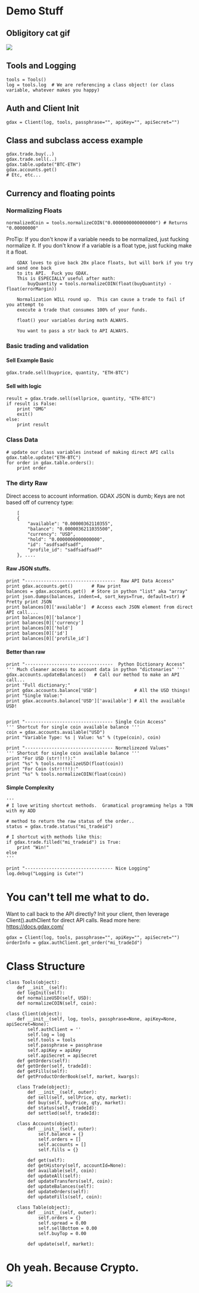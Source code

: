 # Demo Stuff

## Obligitory cat gif
![](https://imgur.com/vp24Vr4.gif)

## Tools and Logging
```
tools = Tools()
log = tools.log  # We are referencing a class object! (or class variable, whatever makes you happy)
```

## Auth and Client Init
```
gdax = Client(log, tools, passphrase="", apiKey="", apiSecret="")
```


## Class and subclass access example
```
gdax.trade.buy(..)
gdax.trade.sell(..)
gdax.table.update("BTC-ETH")
gdax.accounts.get()
# Etc, etc...
```

## Currency and floating points

### Normalizing Floats
```
normalizedCoin = tools.normalizeCOIN("0.0000000000000000") # Returns "0.00000000"
```
ProTip: If you don't know if a variable needs to be normalized, just fucking normalize it.
        If you don't know if a variable is a float type, just fucking make it a float.

        GDAX loves to give back 20x place floats, but will bork if you try and send one back
        to its API.  Fuck you GDAX.
        This is ESPECIALLY useful after math:
            buyQuantity = tools.normalizeCOIN(float(buyQuantity) - float(errorMargin))

        Normalization WILL round up.  This can cause a trade to fail if you attempt to
        execute a trade that consumes 100% of your funds.

        float() your variables during math ALWAYS.

        You want to pass a str back to API ALWAYS.

### Basic trading and validation
#### Sell Example Basic
```
gdax.trade.sell(buyprice, quantity, "ETH-BTC")
```
#### Sell with logic
```
result = gdax.trade.sell(sellprice, quantity, "ETH-BTC")
if result is False:
    print "OMG"
    exit()
else:
    print result
```

### Class Data
```
# update our class variables instead of making direct API calls
gdax.table.update("ETH-BTC")
for order in gdax.table.orders():
    print order
```

### The dirty Raw
Direct access to account information.
GDAX JSON is dumb; Keys are not based off of currency type:
```
    [
    {
        "available": "0.00000362110355",
        "balance": "0.0000036211035500",
        "currency": "USD",
        "hold": "0.0000000000000000",
        "id": "asdfsadfsadf",
        "profile_id": "sadfsadfsadf"
    }, ....
```
#### Raw JSON stuffs.
```
print "----------------------------------  Raw API Data Access"
print gdax.accounts.get()       # Raw print
balances = gdax.accounts.get()  # Store in python "list" aka "array"
print json.dumps(balances, indent=4, sort_keys=True, default=str) # Pretty print JSON
print balances[0]['available']  # Access each JSON element from direct API call....
print balances[0]['balance']
print balances[0]['currency']
print balances[0]['hold']
print balances[0]['id']
print balances[0]['profile_id']
```

#### Better than raw
```
print "---------------------------------  Python Dictionary Access"
''' Much cleaner access to account data in python "dictonaries" '''
gdax.accounts.updateBalances()   # Call our method to make an API call...
print "Full dictionary:"
print gdax.accounts.balance['USD']              # All the USD things!
print "Single Value:"
print gdax.accounts.balance['USD']['available'] # All the available USD!


print "--------------------------------- Single Coin Access"
''' Shortcut for single coin available balance '''
coin = gdax.accounts.available("USD")
print "Variable Type: %s | Value: %s" % (type(coin), coin)

print "--------------------------------- Normzlizezed Values"
''' Shortcut for single coin available balance '''
print "For USD (str!!!!):"
print "%s" % tools.normalizeUSD(float(coin))
print "For Coin (str!!!!):"
print "%s" % tools.normalizeCOIN(float(coin))
```

#### Simple Complexity
```
'''
# I love writing shortcut methods.  Gramatical programming helps a TON with my ADD

# method to return the raw status of the order..
status = gdax.trade.status("mi_tradeid")

# I shortcut with methods like this:
if gdax.trade.filled("mi_tradeid") is True:
    print "Win!"
else
'''

print "--------------------------------- Nice Logging"
log.debug("Logging is Cute!")
```

# You can't tell me what to do.
Want to call back to the API directly?  Init your client, then leverage Client().authClient for direct API calls.
Read more here: https://docs.gdax.com/
```
gdax = Client(log, tools, passphrase="", apiKey="", apiSecret="")
orderInfo = gdax.authClient.get_order("mi_tradeId")
```

# Class Structure
```
class Tools(object):
    def __init__(self):
    def logInit(self):
    def normalizeUSD(self, USD):
    def normalizeCOIN(self, coin):

class Client(object):
    def __init__(self, log, tools, passphrase=None, apiKey=None, apiSecret=None):
        self.authClient = ''
        self.log = log
        self.tools = tools
        self.passphrase = passphrase
        self.apiKey = apiKey
        self.apiSecret = apiSecret
    def getOrders(self):
    def getOrder(self, tradeId):
    def getFills(self):
    def getProductOrderBook(self, market, kwargs):

    class Trade(object):
        def __init__(self, outer):
        def sell(self, sellPrice, qty, market):
        def buy(self, buyPrice, qty, market):
        def status(self, tradeId):
        def settled(self, tradeId):

    class Accounts(object):
        def __init__(self, outer):
            self.balance = {}
            self.orders = []
            self.accounts = []
            self.fills = {}

        def get(self):
        def getHistory(self, accountId=None):
        def available(self, coin):
        def updateAll(self):
        def updateTransfers(self, coin):
        def updateBalances(self):
        def updateOrders(self):
        def updateFills(self, coin):

    class Table(object):
        def __init__(self, outer):
            self.orders = {}
            self.spread = 0.00
            self.sellBottom = 0.00
            self.buyTop = 0.00

        def update(self, market):
```

# Oh yeah.  Because Crypto.
![](https://media.giphy.com/media/7EY1y7VE3kgqA/giphy.gif)
